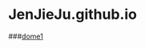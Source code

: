 <!--
 * @Author: your name
 * @Date: 2021-01-13 19:40:51
 * @LastEditTime: 2021-01-13 19:44:51
 * @LastEditors: your name
 * @Description: In User Settings Edit
 * @FilePath: /JenJieJu.github.io/README.md
-->
# JenJieJu.github.io
###<a href="http://jenjieju.github.io/pc/">dome1</a>
